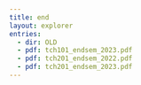 ```yaml
---
title: end
layout: explorer
entries:
  - dir: OLD
  - pdf: tch101_endsem_2023.pdf
  - pdf: tch201_endsem_2022.pdf
  - pdf: tch201_endsem_2023.pdf
---
```


